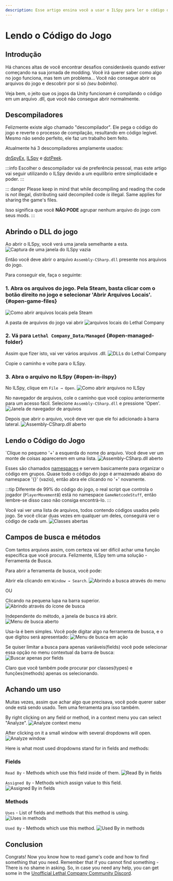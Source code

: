 ```yaml
---
description: Esse artigo ensina você a usar o ILSpy para ler o código do jogo
---
```


# Lendo o Código do Jogo

## Introdução

Há chances altas de você encontrar desafios consideráveis quando estiver começando na sua jornada de modding. Você irá querer saber como algo no jogo funciona, mas tem um problema... Você não consegue abrir os arquivos do jogo e descobrir por si só _(seu bobinho)_.

Veja bem, o jeito que os jogos da Unity funcionam é compilando o código em um arquivo .dll, que você não consegue abrir normalmente.

## Descompiladores

Felizmente existe algo chamado "descompilador". Ele pega o código do jogo e reverte o processo de compilação, resultando em código legível. Mesmo não sendo perfeito, ele faz um trabalho bem feito.

Atualmente há 3 descompiladores amplamente usados:

[dnSpyEx](https://github.com/dnSpyEx/dnSpy), [ILSpy](https://github.com/icsharpcode/ILSpy) e [dotPeek](https://www.jetbrains.com/decompiler/).

:::info
Escolher o descompilador vai de preferência pessoal, mas este artigo vai seguir utilizando o ILSpy devido a um equilíbrio entre simplicidade e poder.
:::

::: danger
Please keep in mind that while decompiling and reading the code is _not_ illegal, distributing said decompiled code _is_ illegal. Same applies for sharing the game's files.

Isso significa que você **NÃO PODE** agrupar nenhum arquivo do jogo com seus mods.
:::

## Abrindo o DLL do jogo

Ao abrir o ILSpy, você verá uma janela semelhante a esta.
![Captura de uma janela do ILSpy vazia](/images/reading-game-code/ilspy-window.png)

Então você deve abrir o arquivo `Assembly-CSharp.dll` presente nos arquivos do jogo.

Para conseguir ele, faça o seguinte:

### 1. Abra os arquivos do jogo. Pela Steam, basta clicar com o botão direito no jogo e selecionar 'Abrir Arquivos Locais'. {#open-game-files}

![Como abrir arquivos locais pela Steam](/images/reading-game-code/opening-local-files.png)

A pasta de arquivos do jogo vai abrir ![arquivos locais do Lethal Company](/images/reading-game-code/lc-game-folder.png)

### 2. Vá para `Lethal Company_Data/Managed` {#open-managed-folder}

Assim que fizer isto, vai ver vários arquivos .dll.
![DLLs do Lethal Company](/images/reading-game-code/lc-dlls.png)

Copie o caminho e volte para o ILSpy.

### 3. Abra o arquivo no ILSpy {#open-in-ilspy}

No ILSpy, clique em `File → Open`.
![Como abrir arquivos no ILSpy](/images/reading-game-code/ilspy-open.png)

No navegador de arquivos, cole o caminho que você copiou anteriormente para um acesso fácil. Selecione `Assembly-CSharp.dll` e pressione 'Open'.
![Janela de navegador de arquivos](/images/reading-game-code/opened-folder.png)

Depois que abrir o arquivo, você deve ver que ele foi adicionado à barra lateral.
![Assembly-CSharp.dll aberto](/images/reading-game-code/opened-asc-in-ilspy.png)

## Lendo o Código do Jogo

´Clique no pequeno '+' a esquerda do nome do arquivo. Você deve ver um monte de coisas aparecerem em uma lista.
![Assembly-CSharp.dll aberto](/images/reading-game-code/namespaces.png)

Esses são chamados [namespaces](https://learn.microsoft.com/en-us/dotnet/csharp/fundamentals/types/namespaces) e servem basicamente para organizar o código em grupos. Quase todo o código do jogo é armazenado abaixo do namespace '{}' (vazio), então abra ele clicando no '+' novamente.

:::tip
Diferente de 99% do código do jogo, o real script que controla o jogador (`PlayerMovementB`) está no namespace `GameNetcodeStuff`, então lembre-se disso caso não consiga encontrà-lo.
:::

Você vai ver uma lista de arquivos, todos contendo códigos usados pelo jogo. Se você clicar duas vezes em qualquer um deles, conseguirá ver o código de cada um.
![Classes abertas](/images/reading-game-code/so-many-classes.png)

## Campos de busca e métodos

Com tantos arquivos assim, com certeza vai ser difícil achar uma função específica que você procura. Felizmente, ILSpy tem uma solução - Ferramenta de Busca.

Para abrir a ferramenta de busca, você pode:

Abrir ela clicando em `Window → Search`.
![Abrindo a busca através do menu](/images/reading-game-code/window-search.png)

OU

Clicando na pequena lupa na barra superior.
![Abrindo através do ícone de busca](/images/reading-game-code/glass-icon.png)

Independente do método, a janela de busca irá abrir.
![Menu de busca aberto](/images/reading-game-code/opened-search.png)

Usa-la é bem simples. Você pode digitar algo na ferramenta de busca, e o que digitou será apresentado:
![Menu de busca em ação](/images/reading-game-code/search-in-action.png)

Se quiser limitar a busca para apenas variáveis(fields) você pode selecionar essa opção no menu contextual da barra de busca:
![Buscar apenas por fields](/images/reading-game-code/only-fields.png)

Claro que você também pode procurar por classes(types) e funções(methods) apenas os selecionando.

## Achando um uso

Muitas vezes, assim que achar algo que precisava, você pode querer saber onde está sendo usado. Tem uma ferramenta pra isso também.

By right clicking on any field or method, in a context menu you can select "Analyze".
![Analyze context menu](/images/reading-game-code/analyze-context.png)

After clicking on it a small window with several dropdowns will open.
![Analyze window](/images/reading-game-code/analyze-window.png)

Here is what most used dropdowns stand for in fields and methods:

### Fields

`Read By` - Methods which use this field inside of them.
![Read By in fields](/images/reading-game-code/field-readby.png)

`Assigned By` - Methods which assign value to this field.
![Assigned By in fields](/images/reading-game-code/field-assignedby.png)

### Methods

`Uses` - List of fields and methods that this method is using.
![Uses in methods](/images/reading-game-code/methods-uses.png)

`Used By` - Methods which use this method.
![Used By in methods](/images/reading-game-code/methods-usedby.png)

## Conclusion

Congrats! Now you know how to read game's code and how to find something that you need. Remember that if you cannot find something - There is no shame in asking. So, in case you need any help, you can get some in the [Unofficial Lethal Company Community Discord](https://discord.gg/nYcQFEpXfU).
